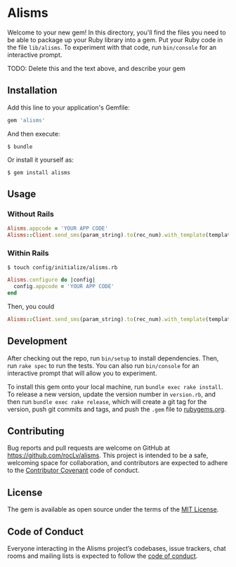 # Alisms

Welcome to your new gem! In this directory, you'll find the files you need to be able to package up your Ruby library into a gem. Put your Ruby code in the file `lib/alisms`. To experiment with that code, run `bin/console` for an interactive prompt.

TODO: Delete this and the text above, and describe your gem

## Installation

Add this line to your application's Gemfile:

```ruby
gem 'alisms'
```

And then execute:

    $ bundle

Or install it yourself as:

    $ gem install alisms

## Usage

### Without Rails
```ruby
Alisms.appcode = 'YOUR APP CODE'
Alisms::Client.send_sms(param_string).to(rec_num).with_template(template_code).by(sign_name)
```

### Within Rails

```terminal
$ touch config/initialize/alisms.rb

```

```ruby
Alisms.configure do |config|
  config.appcode = 'YOUR APP CODE'
end

```
Then, you could 
```ruby
Alisms::Client.send_sms(param_string).to(rec_num).with_template(template_code).by(sign_name)
```

## Development

After checking out the repo, run `bin/setup` to install dependencies. Then, run `rake spec` to run the tests. You can also run `bin/console` for an interactive prompt that will allow you to experiment.

To install this gem onto your local machine, run `bundle exec rake install`. To release a new version, update the version number in `version.rb`, and then run `bundle exec rake release`, which will create a git tag for the version, push git commits and tags, and push the `.gem` file to [rubygems.org](https://rubygems.org).

## Contributing

Bug reports and pull requests are welcome on GitHub at https://github.com/rocLv/alisms. This project is intended to be a safe, welcoming space for collaboration, and contributors are expected to adhere to the [Contributor Covenant](http://contributor-covenant.org) code of conduct.

## License

The gem is available as open source under the terms of the [MIT License](http://opensource.org/licenses/MIT).

## Code of Conduct

Everyone interacting in the Alisms project’s codebases, issue trackers, chat rooms and mailing lists is expected to follow the [code of conduct](https://github.com/rocLv/alisms/blob/master/CODE_OF_CONDUCT.md).
